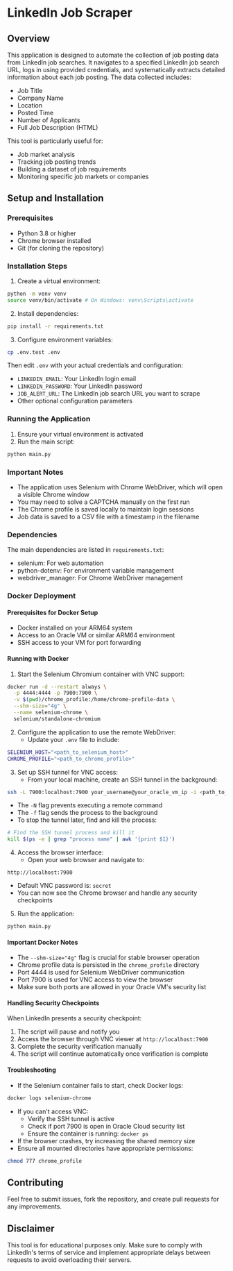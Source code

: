 # LinkedIn Job Scraper

## Overview
This application is designed to automate the collection of job posting data from LinkedIn job searches. It navigates to a specified LinkedIn job search URL, logs in using provided credentials, and systematically extracts detailed information about each job posting. The data collected includes:

- Job Title
- Company Name
- Location
- Posted Time
- Number of Applicants
- Full Job Description (HTML)

This tool is particularly useful for:
- Job market analysis
- Tracking job posting trends
- Building a dataset of job requirements
- Monitoring specific job markets or companies

## Setup and Installation

### Prerequisites
- Python 3.8 or higher
- Chrome browser installed
- Git (for cloning the repository)

### Installation Steps

1. Create a virtual environment:

```bash
python -m venv venv
source venv/bin/activate # On Windows: venv\Scripts\activate
```

2. Install dependencies:

```bash
pip install -r requirements.txt
```

3. Configure environment variables:

```bash
cp .env.test .env
```

Then edit `.env` with your actual credentials and configuration:
- `LINKEDIN_EMAIL`: Your LinkedIn login email
- `LINKEDIN_PASSWORD`: Your LinkedIn password
- `JOB_ALERT_URL`: The LinkedIn job search URL you want to scrape
- Other optional configuration parameters

### Running the Application

1. Ensure your virtual environment is activated
2. Run the main script:

```bash
python main.py
```

### Important Notes

- The application uses Selenium with Chrome WebDriver, which will open a visible Chrome window
- You may need to solve a CAPTCHA manually on the first run
- The Chrome profile is saved locally to maintain login sessions
- Job data is saved to a CSV file with a timestamp in the filename

### Dependencies
The main dependencies are listed in `requirements.txt`:
- selenium: For web automation
- python-dotenv: For environment variable management
- webdriver_manager: For Chrome WebDriver management

### Docker Deployment

#### Prerequisites for Docker Setup
- Docker installed on your ARM64 system
- Access to an Oracle VM or similar ARM64 environment
- SSH access to your VM for port forwarding

#### Running with Docker

1. Start the Selenium Chromium container with VNC support:
```bash
docker run -d --restart always \
  -p 4444:4444 -p 7900:7900 \
  -v $(pwd)/chrome_profile:/home/chrome-profile-data \
  --shm-size="4g" \
  --name selenium-chrome \
  selenium/standalone-chromium
```

2. Configure the application to use the remote WebDriver:
   - Update your `.env` file to include:
```bash
SELENIUM_HOST="<path_to_selenium_host>"
CHROME_PROFILE="<path_to_chrome_profile>"
```

3. Set up SSH tunnel for VNC access:
   - From your local machine, create an SSH tunnel in the background:
```bash
ssh -L 7900:localhost:7900 your_username@your_oracle_vm_ip -i <path_to_your_private_key> -N -f
```
   - The `-N` flag prevents executing a remote command
   - The `-f` flag sends the process to the background
   - To stop the tunnel later, find and kill the process:
```bash
# Find the SSH tunnel process and kill it
kill $(ps -e | grep "process name" | awk '{print $1}')
```

4. Access the browser interface:
   - Open your web browser and navigate to:
```
http://localhost:7900
```
   - Default VNC password is: `secret`
   - You can now see the Chrome browser and handle any security checkpoints

5. Run the application:
```bash
python main.py
```

#### Important Docker Notes
- The `--shm-size="4g"` flag is crucial for stable browser operation
- Chrome profile data is persisted in the `chrome_profile` directory
- Port 4444 is used for Selenium WebDriver communication
- Port 7900 is used for VNC access to view the browser
- Make sure both ports are allowed in your Oracle VM's security list

#### Handling Security Checkpoints
When LinkedIn presents a security checkpoint:
1. The script will pause and notify you
2. Access the browser through VNC viewer at `http://localhost:7900`
3. Complete the security verification manually
4. The script will continue automatically once verification is complete

#### Troubleshooting
- If the Selenium container fails to start, check Docker logs:
```bash
docker logs selenium-chrome
```
- If you can't access VNC:
  - Verify the SSH tunnel is active
  - Check if port 7900 is open in Oracle Cloud security list
  - Ensure the container is running: `docker ps`
- If the browser crashes, try increasing the shared memory size
- Ensure all mounted directories have appropriate permissions:
```bash
chmod 777 chrome_profile
```

## Contributing
Feel free to submit issues, fork the repository, and create pull requests for any improvements.

## Disclaimer
This tool is for educational purposes only. Make sure to comply with LinkedIn's terms of service and implement appropriate delays between requests to avoid overloading their servers.